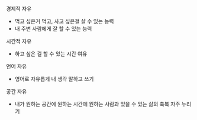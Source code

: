 경제적 자유

- 먹고 싶은거 먹고, 사고 싶은걸 살 수 있는 능력
- 내 주변 사람에게 잘 할 수 있는 능력

시간적 자유

- 하고 싶은 걸 할 수 있는 시간 여유

언어 자유

- 영어로 자유롭게 내 생각 말하고 쓰기

공간 자유

- 내가 원하는 공간에 원하는 시간에 원하는 사람과 있을 수 있는 삶의 축복 자주 누리기
